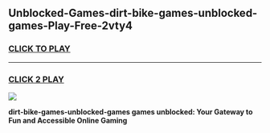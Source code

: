 
## Unblocked-Games-dirt-bike-games-unblocked-games-Play-Free-2vty4
<h3>
<a href="https://premium76.site?title=dirt-bike-games-unblocked-games&ref=22A">CLICK TO PLAY</a></h3>
<hr>

<h3>
<a href="https://premium76.site?title=dirt-bike-games-unblocked-games&ref=22A">CLICK 2 PLAY</a>
  
</h3>

<a href="https://premium76.site?title=dirt-bike-games-unblocked-games&ref=22A"><img src="https://clearcache.store/games.png"></a>


**dirt-bike-games-unblocked-games games unblocked: Your Gateway to Fun and Accessible Online Gaming**
